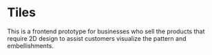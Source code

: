 # Tiles
 This is a frontend prototype for businesses who sell the products that require 2D design to assist customers visualize the pattern and embellishments.
